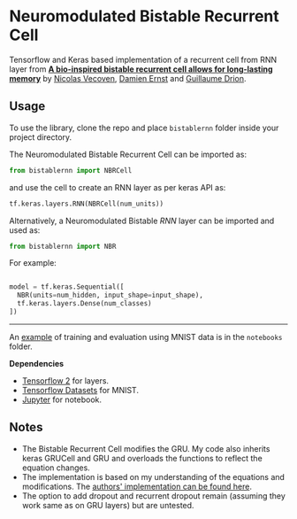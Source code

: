 # Neuromodulated Bistable Recurrent Cell

Tensorflow and Keras based implementation of a recurrent cell from RNN layer 
from [**A bio-inspired bistable recurrent cell allows for long-lasting memory**](https://arxiv.org/abs/2006.05252) 
by [Nicolas Vecoven](https://twitter.com/vecovennicolas), 
[Damien Ernst](https://twitter.com/DamienERNST1) and [Guillaume Drion](https://sites.google.com/site/gdrion25/). 



## Usage
To use the library, clone the repo and place `bistablernn` folder inside your project directory.  


The Neuromodulated Bistable Recurrent Cell can be imported as: 
  ```python
  from bistablernn import NBRCell
  ```
  and use the cell to create an RNN layer as per keras API as: 
  ```python
  tf.keras.layers.RNN(NBRCell(num_units))
  ```

Alternatively, a Neuromodulated Bistable _RNN_ layer can be imported and used as: 
  ```python
  from bistablernn import NBR
  ```

  For example: 

  ```python

  model = tf.keras.Sequential([
    NBR(units=num_hidden, input_shape=input_shape),
    tf.keras.layers.Dense(num_classes)
  ])
  ```
---
An [example](https://github.com/ElefHead/neuromodulated-brc/blob/main/notebooks/sequential%20MNIST.ipynb) of training and 
evaluation using MNIST data is in the `notebooks` folder.

**Dependencies**
* [Tensorflow 2](https://www.tensorflow.org/api_docs/python/tf) for layers. 
* [Tensorflow Datasets](https://www.tensorflow.org/datasets/api_docs/python/tfds) for MNIST. 
* [Jupyter](https://jupyter.org/install.html) for notebook. 

## Notes
* The Bistable Recurrent Cell modifies the GRU. My code also inherits keras GRUCell and GRU and overloads 
the functions to reflect the equation changes.
* The implementation is based on my understanding of the equations and modifications. The [authors' implementation can be found here](https://github.com/nvecoven/BRC).
* The option to add dropout and recurrent dropout remain (assuming they work same as on GRU layers) but are untested.

